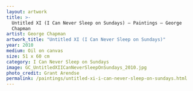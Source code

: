 ```yaml
---
layout: artwork
title: >-
  Untitled XI (I Can Never Sleep on Sundays) — Paintings — George
  Chapman
artist: George Chapman
artwork_title: "Untitled XI (I Can Never Sleep on Sundays)"
year: 2010
medium: Oil on canvas
size: 51 x 60 cm
category: I Can Never Sleep on Sundays
image: GC_UntitledXIICanNeverSleepOnSundays_2010.jpg
photo_credit: Grant Arendse
permalink: /paintings/untitled-xi-i-can-never-sleep-on-sundays.html
---
```


